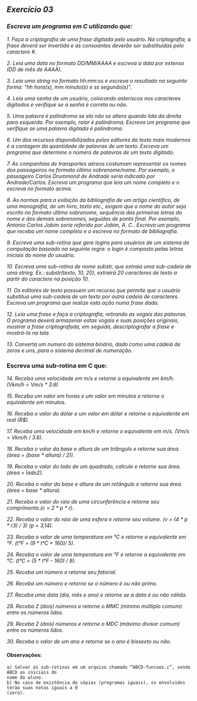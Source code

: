 ## *Exercício 03*  

### *Escreva um programa em C utilizando que:*  



*1. Faça a criptografia de uma frase digitada pelo usuário. Na criptografia, a frase deverá ser invertida e as consoantes deverão ser substituídas pelo caractere #.* 

*2. Leia uma data no formato DD/MM/AAAA e escreva a data por extenso (DD de mês de AAAA).*  

*3. Leia uma string no formato hh:mm:ss e escreva o resultado na seguinte forma: “hh hora(s), mm minuto(s) e ss segundo(s)”.*  

*4. Leia uma senha de um usuário, colocando asteriscos nos caracteres digitados e verifique se a senha é correta ou não.*  

*5. Uma palavra é palíndroma se ela não se altera quando lida da direita para esquerda. Por exemplo, raiar é palíndroma. Escreva um programa que verifique se uma palavra digitada é palíndroma.*  

*6. Um dos recursos disponibilizados pelos editores de texto mais modernos é a contagem da quantidade de palavras de um texto. Escreva um programa que determine o número de palavras de um texto digitado.*  

*7. As companhias de transportes aéreos costumam representar os nomes dos passageiros no formato último sobrenome/nome. Por exemplo, o passageiro Carlos Drummond de Andrade seria indicado por Andrade/Carlos. Escreva um programa que leia um nome completo e o escreva no formato acima.*  

*8. As normas para a exibição da bibliografia de um artigo cientifico, de uma monografia, de um livro, texto etc., exigem que o nome do autor seja escrito no formato último sobrenome, sequência das primeiras letras do nome e dos demais sobrenomes, seguidas de ponto final. Por exemplo, Antonio Carlos Jobim seria referido por Jobim, A. C.. Escreva um programa que receba um nome completo e o escreva no formato de bibliografia.*  

*9. Escreva uma sub-rotina que gere logins para usuários de um sistema de computação baseado na seguinte regra: o login é composto pelas letras iniciais do nome do usuário.*  

*10. Escreva uma sub-rotina de nome substr, que extraia uma sub-cadeia de uma string. Ex.: substr(texto, 10, 20), extrairá 20 caracteres de texto a partir do caractere na posição 10.*  

*11. Os editores de texto possuem um recurso que permite que o usuário substitua uma sub-cadeia de um texto por outra cadeia de caracteres. Escreva um programa que realize esta ação numa frase dada.*  

*12. Leia uma frase e faça a criptografia, retirando as vogais das palavras. O programa deverá armazenar estas vogais e suas posições originais, mostrar a frase criptografada, em seguida, descriptografar a frase e mostrá-la na tela.*  

*13. Converta um numero do sistema binário, dado como uma cadeia de zeros e uns, para o sistema decimal de numeração.*

### Escreva uma sub-rotina em C que:  

*14. Receba uma velocidade em m/s e retorne a equivalente em km/h. (Vkm/h = Vm/s * 3.6)*  

*15. Receba um valor em horas e um valor em minutos e retorne o equivalente em minutos.*  

*16. Receba o valor do dólar e um valor em dólar e retorne o equivalente em real (R$).*  

*17. Receba uma velocidade em km/h e retorne o equivalente em m/s. (Vm/s = Vkm/h / 3.6).*  

*18. Receba o valor da base e altura de um triângulo e retorne sua área. (área = (base * altura) / 2)).*

*19. Receba o valor do lado de um quadrado, calcule e retorne sua área. (área = lado2).*  

*20. Receba o valor da base e altura de um retângulo e retorne sua área. (área = base * altura).*  

*21. Receba o valor do raio de uma circunferência e retorne seu comprimento.(c = 2 * p * r).*  

*22. Receba o valor do raio de uma esfera e retorne seu volume. (v = (4 * p * r3) / 3) (p = 3,14).*  

*23. Receba o valor de uma temperatura em °C e retorne a equivalente em °F. (t°F = (9 * t°C + 160)/ 5).*  

*24. Receba o valor de uma temperatura em °F e retorne a equivalente em °C. (t°C = (5 * t°F - 160) / 9).*  

*25. Receba um número e retorne seu fatorial.*  

*26. Receba um número e retorne se o número é ou não primo.*  

*27. Receba uma data (dia, mês e ano) e retorne se a data é ou não válida.*  

*28. Receba 2 (dois) números e retorne o MMC (mínimo múltiplo comum) entre os números lidos.*  

*29. Receba 2 (dois) números e retorne o MDC (máximo divisor comum) entre os números lidos.*  

*30. Receba o valor de um ano e retorne se o ano é bissexto ou não.*


#### Observações:  
    a) Salvar as sub-rotinas em um arquivo chamado “ABCD-funcoes.c”, sendo ABCD as iniciais do
    nome do aluno.  
    b) No caso de existência de cópias (programas iguais), os envolvidos terão suas notas iguais a 0
    (zero).